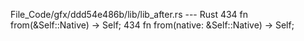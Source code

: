 File_Code/gfx/ddd54e486b/lib/lib_after.rs --- Rust
434     fn from(&Self::Native) -> Self;                                                                                                                      434     fn from(native: &Self::Native) -> Self;

